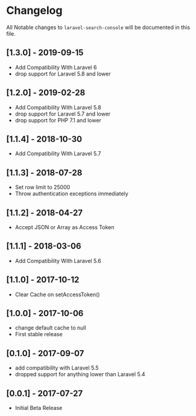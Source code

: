 # Changelog

All Notable changes to `laravel-search-console` will be documented in this file.

## [1.3.0] - 2019-09-15
 - Add Compatibility With Laravel 6
 - drop support for Laravel 5.8 and lower

## [1.2.0] - 2019-02-28
 - Add Compatibility With Laravel 5.8
 - drop support for Laravel 5.7 and lower
 - drop support for PHP 7.1 and lower

## [1.1.4] - 2018-10-30
 - Add Compatibility With Laravel 5.7

## [1.1.3] - 2018-07-28
 - Set row limit to 25000
 - Throw authentication exceptions immediately 

## [1.1.2] - 2018-04-27
 - Accept JSON or Array as Access Token

## [1.1.1] - 2018-03-06
 - Add Compatibility With Laravel 5.6

## [1.1.0] - 2017-10-12
 - Clear Cache on setAccessToken()

## [1.0.0] - 2017-10-06
 - change default cache to null
 - First stable release

## [0.1.0] - 2017-09-07
 - add compatibility with Laravel 5.5
 - dropped support for anything lower than Laravel 5.4

## [0.0.1] - 2017-07-27
- Initial Beta Release